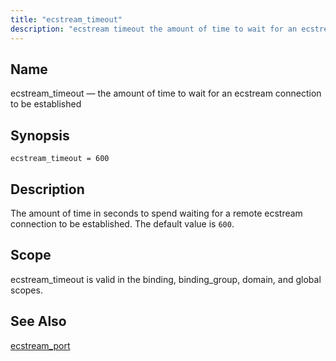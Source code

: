 ```yaml
---
title: "ecstream_timeout"
description: "ecstream timeout the amount of time to wait for an ecstream connection to be established ecstream timeout 600 The amount of time in seconds to spend waiting for a remote ecstream connection to be established The default value is 600 ecstream timeout is valid in the binding binding group domain..."
---
```


<a name="conf.ref.ecstream_timeout"></a> 
## Name

ecstream_timeout — the amount of time to wait for an ecstream connection to be established

## Synopsis

`ecstream_timeout = 600`

<a name="idp24434928"></a> 
## Description

The amount of time in seconds to spend waiting for a remote ecstream connection to be established. The default value is `600`.

<a name="idp24437296"></a> 
## Scope

ecstream_timeout is valid in the binding, binding_group, domain, and global scopes.

<a name="idp24439168"></a> 
## See Also

[ecstream_port](conf.ref.ecstream_port "ecstream_port")